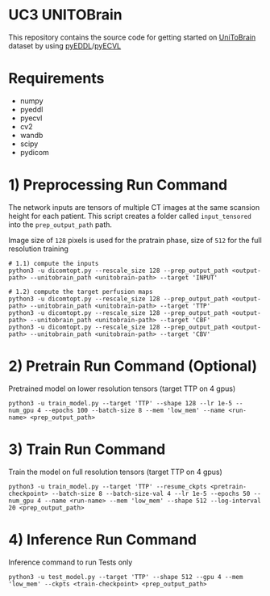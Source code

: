 # UC3 UNITOBrain 

This repository contains the source code for getting started on [UniToBrain](https://ieee-dataport.org/open-access/unitobrain) dataset by using [pyEDDL](https://github.com/deephealthproject/pyeddl)/[pyECVL](https://github.com/deephealthproject/pyecvl)

# Requirements
* numpy
* pyeddl
* pyecvl
* cv2
* wandb
* scipy
* pydicom

# 1) Preprocessing Run Command
The network inputs are tensors of multiple CT images at the same scansion height for each patient.
This script creates a folder called `input_tensored` into the `prep_output_path` path.

Image size of `128` pixels is used for the pratrain phase, size of `512` for the full resolution training  

```
# 1.1) compute the inputs
python3 -u dicomtopt.py --rescale_size 128 --prep_output_path <output-path> --unitobrain_path <unitobrain-path> --target 'INPUT'

# 1.2) compute the target perfusion maps
python3 -u dicomtopt.py --rescale_size 128 --prep_output_path <output-path> --unitobrain_path <unitobrain-path> --target 'TTP'
python3 -u dicomtopt.py --rescale_size 128 --prep_output_path <output-path> --unitobrain_path <unitobrain-path> --target 'CBF'
python3 -u dicomtopt.py --rescale_size 128 --prep_output_path <output-path> --unitobrain_path <unitobrain-path> --target 'CBV'
```

# 2) Pretrain Run Command (Optional)
Pretrained model on lower resolution tensors (target TTP on 4 gpus)
```
python3 -u train_model.py --target 'TTP' --shape 128 --lr 1e-5 --num_gpu 4 --epochs 100 --batch-size 8 --mem 'low_mem' --name <run-name> <prep_output_path>
``` 
  
# 3) Train Run Command
Train the model on full resolution tensors (target TTP on 4 gpus)
```
python3 -u train_model.py --target 'TTP' --resume_ckpts <pretrain-checkpoint> --batch-size 8 --batch-size-val 4 --lr 1e-5 --epochs 50 --num_gpu 4 --name <run-name> --mem 'low_mem' --shape 512 --log-interval 20 <prep_output_path>
``` 

# 4) Inference Run Command
Inference command to run Tests only
```
python3 -u test_model.py --target 'TTP' --shape 512 --gpu 4 --mem 'low_mem' --ckpts <train-checkpoint> <prep_output_path>
``` 

